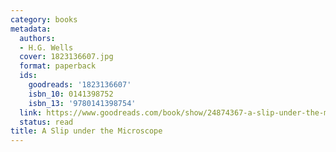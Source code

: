 ```yaml
---
category: books
metadata:
  authors:
  - H.G. Wells
  cover: 1823136607.jpg
  format: paperback
  ids:
    goodreads: '1823136607'
    isbn_10: 0141398752
    isbn_13: '9780141398754'
  link: https://www.goodreads.com/book/show/24874367-a-slip-under-the-microscope
  status: read
title: A Slip under the Microscope
---
```

